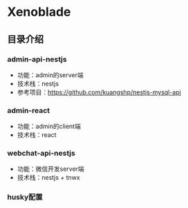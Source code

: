 # Xenoblade
## 目录介绍
### admin-api-nestjs
- 功能：admin的server端
- 技术栈：nestjs
- 参考项目：https://github.com/kuangshp/nestjs-mysql-api

### admin-react
- 功能：admin的client端
- 技术栈：react

### webchat-api-nestjs
- 功能：微信开发server端
- 技术栈：nestjs + tnwx

### husky配置
